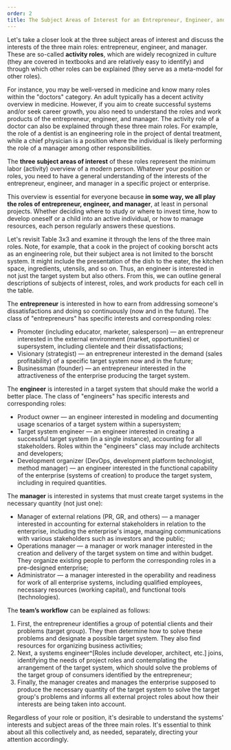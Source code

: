 ```yaml
---
order: 2
title: The Subject Areas of Interest for an Entrepreneur, Engineer, and Manager
---
```


Let's take a closer look at the three subject areas of interest and discuss the interests of the three main roles: entrepreneur, engineer, and manager. These are so-called **activity roles**, which are widely recognized in culture (they are covered in textbooks and are relatively easy to identify) and through which other roles can be explained (they serve as a meta-model for other roles).

For instance, you may be well-versed in medicine and know many roles within the "doctors" category. An adult typically has a decent activity overview in medicine. However, if you aim to create successful systems and/or seek career growth, you also need to understand the roles and work products of the entrepreneur, engineer, and manager. The activity role of a doctor can also be explained through these three main roles. For example, the role of a dentist is an engineering role in the project of dental treatment, while a chief physician is a position where the individual is likely performing the role of a manager among other responsibilities.

The **three subject areas of interest** of these roles represent the minimum labor (activity) overview of a modern person. Whatever your position or roles, you need to have a general understanding of the interests of the entrepreneur, engineer, and manager in a specific project or enterprise.

This overview is essential for everyone because **in some way, we all play the roles of entrepreneur, engineer, and manager**, at least in personal projects. Whether deciding where to study or where to invest time, how to develop oneself or a child into an active individual, or how to manage resources, each person regularly answers these questions.

Let's revisit Table 3x3 and examine it through the lens of the three main roles. Note, for example, that a cook in the project of cooking borscht acts as an engineering role, but their subject area is not limited to the borscht system. It might include the presentation of the dish to the eater, the kitchen space, ingredients, utensils, and so on. Thus, an engineer is interested in not just the target system but also others. From this, we can outline general descriptions of subjects of interest, roles, and work products for each cell in the table.

The **entrepreneur** is interested in how to earn from addressing someone's dissatisfactions and doing so continuously (now and in the future). The class of "entrepreneurs" has specific interests and corresponding roles:

* Promoter (including educator, marketer, salesperson) — an entrepreneur interested in the external environment (market, opportunities) or supersystem, including clientele and their dissatisfactions;
* Visionary (strategist) — an entrepreneur interested in the demand (sales profitability) of a specific target system now and in the future;
* Businessman (founder) — an entrepreneur interested in the attractiveness of the enterprise producing the target system.

The **engineer** is interested in a target system that should make the world a better place. The class of "engineers" has specific interests and corresponding roles:

* Product owner — an engineer interested in modeling and documenting usage scenarios of a target system within a supersystem;
* Target system engineer — an engineer interested in creating a successful target system (in a single instance), accounting for all stakeholders. Roles within the "engineers" class may include architects and developers;
* Development organizer (DevOps, development platform technologist, method manager) — an engineer interested in the functional capability of the enterprise (systems of creation) to produce the target system, including in required quantities.

The **manager** is interested in systems that must create target systems in the necessary quantity (not just one):

* Manager of external relations (PR, GR, and others) — a manager interested in accounting for external stakeholders in relation to the enterprise, including the enterprise's image, managing communications with various stakeholders such as investors and the public;
* Operations manager — a manager or work manager interested in the creation and delivery of the target system on time and within budget. They organize existing people to perform the corresponding roles in a pre-designed enterprise;
* Administrator — a manager interested in the operability and readiness for work of all enterprise systems, including qualified employees, necessary resources (working capital), and functional tools (technologies).

The **team’s workflow** can be explained as follows:

1. First, the entrepreneur identifies a group of potential clients and their problems (target group). They then determine how to solve these problems and designate a possible target system. They also find resources for organizing business activities;
2. Next, a systems engineer^[Roles include developer, architect, etc.] joins, identifying the needs of project roles and contemplating the arrangement of the target system, which should solve the problems of the target group of consumers identified by the entrepreneur;
3. Finally, the manager creates and manages the enterprise supposed to produce the necessary quantity of the target system to solve the target group's problems and informs all external project roles about how their interests are being taken into account.

Regardless of your role or position, it's desirable to understand the systems' interests and subject areas of the three main roles. It's essential to think about all this collectively and, as needed, separately, directing your attention accordingly.